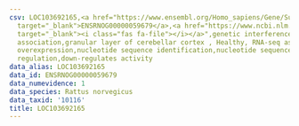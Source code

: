 ```yaml
---
csv: LOC103692165,<a href="https://www.ensembl.org/Homo_sapiens/Gene/Summary?db=core;g=ENSRNOG00000059679"
  target="_blank">ENSRNOG00000059679</a>,<a href="https://www.ncbi.nlm.nih.gov/pubmed/30467350"
  target="_blank"><i class="fas fa-file"></i></a>",genetic interference,functional
  association,granular layer of cerebellar cortex , Healthy, RNA-seq assay, hsf-1
  overexpression,nucleotide sequence identification,nucleotide sequence identification,transcriptional
  regulation,down-regulates activity
data_alias: LOC103692165
data_id: ENSRNOG00000059679
data_numevidence: 1
data_species: Rattus norvegicus
data_taxid: '10116'
title: LOC103692165
---
```

